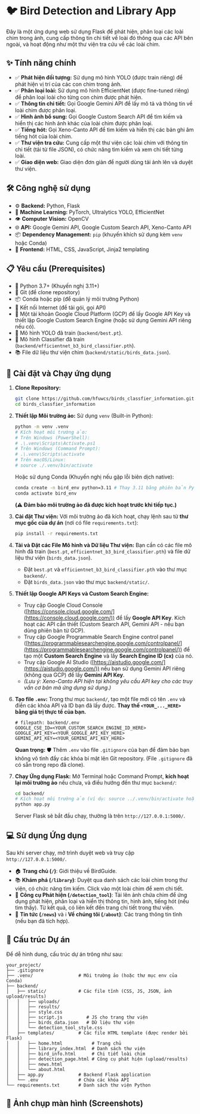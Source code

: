 # 🐦 Bird Detection and Library App

Đây là một ứng dụng web sử dụng Flask để phát hiện, phân loại các loài chim trong ảnh, cung cấp thông tin chi tiết về loài đó thông qua các API bên ngoài, và hoạt động như một thư viện tra cứu về các loài chim.

## ✨ Tính năng chính

*   ✅ **Phát hiện đối tượng:** Sử dụng mô hình YOLO (được train riêng) để phát hiện vị trí của các con chim trong ảnh.
*   ✅ **Phân loại loài:** Sử dụng mô hình EfficientNet (được fine-tuned riêng) để phân loại loài cho từng con chim được phát hiện.
*   ✅ **Thông tin chi tiết:** Gọi Google Gemini API để lấy mô tả và thông tin về loài chim được phân loại.
*   ✅ **Hình ảnh bổ sung:** Gọi Google Custom Search API để tìm kiếm và hiển thị các hình ảnh khác của loài chim được phân loại.
*   ✅ **Tiếng hót:** Gọi Xeno-Canto API để tìm kiếm và hiển thị các bản ghi âm tiếng hót của loài chim.
*   ✅ **Thư viện tra cứu:** Cung cấp một thư viện các loài chim với thông tin chi tiết (tải từ file JSON), có chức năng tìm kiếm và xem chi tiết từng loài.
*   ✅ **Giao diện web:** Giao diện đơn giản để người dùng tải ảnh lên và duyệt thư viện.

## 🛠️ Công nghệ sử dụng

*   ⚙️ **Backend:** Python, Flask
*   🧠 **Machine Learning:** PyTorch, Ultralytics YOLO, EfficientNet
*   👁️ **Computer Vision:** OpenCV
*   🌐 **API:** Google Gemini API, Google Custom Search API, Xeno-Canto API
*   📦 **Dependency Management:** `pip` (khuyến khích sử dụng kèm `venv` hoặc Conda)
*   🎨 **Frontend:** HTML, CSS, JavaScript, Jinja2 templating

## 📋 Yêu cầu (Prerequisites)

*   🐍 Python 3.7+ (Khuyến nghị 3.11+)
*   🐙 Git (để clone repository)
*   📦 Conda hoặc pip (để quản lý môi trường Python)
*   📶 Kết nối Internet (để tải gói, gọi API)
*   🔑 Một tài khoản Google Cloud Platform (GCP) để lấy Google API Key và thiết lập Google Custom Search Engine (hoặc sử dụng Gemini API riêng nếu có).
*   🤖 Mô hình YOLO đã train (`backend/best.pt`).
*   🤖 Mô hình Classifier đã train (`backend/efficientnet_b3_bird_classifier.pth`).
*   📚 File dữ liệu thư viện chim (`backend/static/birds_data.json`).

## 🚀 Cài đặt và Chạy ứng dụng

1.  **Clone Repository:**
    ```bash
    git clone https://github.com/hfuwcs/birds_classfier_information.git
    cd birds_classfier_information
    ```

2.  **Thiết lập Môi trường ảo:**
    Sử dụng `venv` (Built-in Python):
    ```bash
    python -m venv .venv
    # Kích hoạt môi trường ảo:
    # Trên Windows (PowerShell):
    # .\.venv\Scripts\Activate.ps1
    # Trên Windows (Command Prompt):
    # .\.venv\Scripts\activate
    # Trên macOS/Linux:
    # source ./.venv/bin/activate
    ```
    Hoặc sử dụng Conda (Khuyến nghị nếu gặp lỗi biên dịch native):
    ```bash
    conda create -n bird_env python=3.11 # Thay 3.11 bằng phiên bản Python bạn muốn
    conda activate bird_env
    ```
    **(⚠️ Đảm bảo môi trường ảo đã được kích hoạt trước khi tiếp tục.)**

3.  **Cài đặt Thư viện:**
    Với môi trường ảo đã kích hoạt, chạy lệnh sau từ **thư mục gốc của dự án** (nơi có file `requirements.txt`):
    ```bash
    pip install -r requirements.txt
    ```

4.  **Tải và Đặt các File Mô hình và Dữ liệu Thư viện:**
    Bạn cần có các file mô hình đã train (`best.pt`, `efficientnet_b3_bird_classifier.pth`) và file dữ liệu thư viện (`birds_data.json`).
    *   Đặt `best.pt` và `efficientnet_b3_bird_classifier.pth` vào thư mục `backend/`.
    *   Đặt `birds_data.json` vào thư mục `backend/static/`.

5.  **Thiết lập Google API Keys và Custom Search Engine:**
    *   Truy cập Google Cloud Console ([https://console.cloud.google.com/](https://console.cloud.google.com/)) để lấy **Google API Key**. Kích hoạt các API cần thiết (Custom Search API, Gemini API - nếu bạn dùng phiên bản từ GCP).
    *   Truy cập Google Programmable Search Engine control panel ([https://programmablesearchengine.google.com/controlpanel/](https://programmablesearchengine.google.com/controlpanel/)) để tạo một **Custom Search Engine** và lấy **Search Engine ID (cx)** của nó.
    *   Truy cập Google AI Studio ([https://aistudio.google.com/](https://aistudio.google.com/)) nếu bạn sử dụng Gemini API riêng (không qua GCP) để lấy **Gemini API Key**.
    *   *(Lưu ý: Xeno-Canto API hiện tại không yêu cầu API key cho các truy vấn cơ bản mà ứng dụng sử dụng.)*

6.  **Tạo file `.env`:**
    Trong thư mục `backend/`, tạo một file mới có tên `.env` và điền các khóa API và ID bạn đã lấy được. **Thay thế `<YOUR_..._HERE>` bằng giá trị thực tế của bạn.**
    ```dotenv
    # filepath: backend/.env
    GOOGLE_CSE_ID=<YOUR_CUSTOM_SEARCH_ENGINE_ID_HERE>
    GOOGLE_API_KEY=<YOUR_GOOGLE_API_KEY_HERE>
    GEMINI_API_KEY=<YOUR_GEMINI_API_KEY_HERE>
    ```
    **Quan trọng:** 🛡️ Thêm `.env` vào file `.gitignore` của bạn để đảm bảo bạn không vô tình đẩy các khóa bí mật lên Git repository. (File `.gitignore` đã có sẵn trong repo đã clone).

7.  **Chạy Ứng dụng Flask:**
    Mở Terminal hoặc Command Prompt, **kích hoạt lại môi trường ảo** nếu chưa, và điều hướng đến thư mục `backend/`:
    ```bash
    cd backend/
    # Kích hoạt môi trường ảo (ví dụ: source ../.venv/bin/activate hoặc conda activate bird_env)
    python app.py
    ```
    Server Flask sẽ bắt đầu chạy, thường là trên `http://127.0.0.1:5000/`.

## 💻 Sử dụng Ứng dụng

Sau khi server chạy, mở trình duyệt web và truy cập `http://127.0.0.1:5000/`.

*   🏠 **Trang chủ (`/`)**: Giới thiệu về BirdGuide.
*   📚 **Khám phá (`/library`)**: Duyệt qua danh sách các loài chim trong thư viện, có chức năng tìm kiếm. Click vào một loài chim để xem chi tiết.
*   🔎 **Công cụ Phát hiện (`/detection_tool`)**: Tải lên ảnh chứa chim để ứng dụng phát hiện, phân loại và hiển thị thông tin, hình ảnh, tiếng hót (nếu tìm thấy). Từ kết quả, có liên kết đến trang chi tiết trong thư viện.
*   📰 **Tin tức (`/news`)** và ℹ️ **Về chúng tôi (`/about`)**: Các trang thông tin tĩnh (nếu bạn đã tích hợp).

## 📁 Cấu trúc Dự án

Để dễ hình dung, cấu trúc dự án trông như sau:

```
your_project/
├── .gitignore
├── .venv/                 # Môi trường ảo (hoặc thư mục env của Conda)
├── backend/
│   ├── static/            # Các file tĩnh (CSS, JS, JSON, ảnh upload/results)
│   │   ├── uploads/
│   │   ├── results/
│   │   ├── style.css
│   │   ├── script.js         # JS cho trang thư viện
│   │   ├── birds_data.json   # Dữ liệu thư viện
│   │   └── detection_tool_style.css
│   ├── templates/         # Các file HTML template (được render bởi Flask)
│   │   ├── home.html           # Trang chủ
│   │   ├── library_index.html  # Danh sách thư viện
│   │   ├── bird_info.html      # Chi tiết loài chim
│   │   ├── detection_page.html # Công cụ phát hiện (upload/results)
│   │   ├── news.html
│   │   └── about.html
│   ├── app.py             # Backend Flask application
│   └── .env               # Chứa các khóa API
└── requirements.txt       # Danh sách thư viện Python
```

## 📸 Ảnh chụp màn hình (Screenshots)
